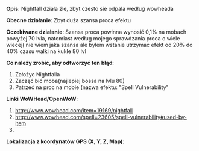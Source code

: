 [//]: # (****************************************************************)
[//]: # (** NIE USUWAJ TEGO SZABLONU, ALBO TWÓJ STYL ZOSTANIE USUNIĘTY **)
[//]: # (****************************************************************)

**Opis**: Nightfall działa źle, zbyt czesto sie odpala według wowheada

**Obecne działanie**: Zbyt duża szansa proca efektu

**Oczekiwane działanie**: Szansa proca powinna wynosić 0,1% na mobach powyżej 70 lvla, natomiast według mojego sprawdzania proca o wiele wiecej( nie wiem jaka szansa ale byłem wstanie utrzymac efekt od 20% do 40% czasu walki na kukle 80 lvl

**Co należy zrobić, aby odtworzyć ten błąd**:

1. Założyc Nightfalla
2. Zacząć bić moba(najlepiej bossa na lvlu 80)
3. Patrzeć na proc na mobie (nazwa efektu: "Spell Vulnerability"

**Linki WoWHead/OpenWoW**:

1. http://www.wowhead.com/item=19169/nightfall
2. http://www.wowhead.com/spell=23605/spell-vulnerability#used-by-item
3. 

**Lokalizacja z koordynatów GPS (X, Y, Z, Map)**:
